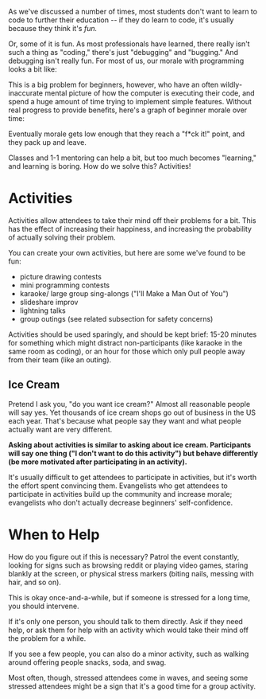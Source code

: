 As we've discussed a number of times, most students don't want to learn to code to further their education -- if they do learn to code, it's usually because they think it's _fun._

Or, some of it is fun. As most professionals have learned, there really isn't such a thing as "coding," there's just "debugging" and "bugging." And debugging isn't really fun. For most of us, our morale with programming looks a bit like:

This is a big problem for beginners, however, who have an often wildly-inaccurate mental picture of how the computer is executing their code, and spend a huge amount of time trying to implement simple features. Without real progress to provide benefits, here's a graph of beginner morale over time:

Eventually morale gets low enough that they reach a "f\*ck it!" point, and they pack up and leave.

Classes and 1-1 mentoring can help a bit, but too much becomes "learning," and learning is boring. How do we solve this? Activities!

# Activities

Activities allow attendees to take their mind off their problems for a bit. This has the effect of increasing their happiness, and increasing the probability of actually solving their problem.

You can create your own activities, but here are some we've found to be fun:

* picture drawing contests
* mini programming contests
* karaoke\/ large group sing-alongs \("I'll Make a Man Out of You"\) 
* slideshare improv
* lightning talks
* group outings \(see related subsection for safety concerns\)

Activities should be used sparingly, and should be kept brief: 15-20 minutes for something which might distract non-participants \(like karaoke in the same room as coding\), or an hour for those which only pull people away from their team \(like an outing\).

## Ice Cream

Pretend I ask you, "do you want ice cream?" Almost all reasonable people will say yes. Yet thousands of ice cream shops go out of business in the US each year. That's because what people say they want and what people actually want are very different.

**Asking about activities is similar to asking about ice cream. Participants will say one thing \("I don't want to do this activity"\) but behave differently \(be more motivated after participating in an activity\).**

It's usually difficult to get attendees to participate in activities, but it's worth the effort spent convincing them. Evangelists who get attendees to participate in activities build up the community and increase morale; evangelists who don't actually decrease beginners' self-confidence.

# When to Help

How do you figure out if this is necessary? Patrol the event constantly, looking for signs such as browsing reddit or playing video games, staring blankly at the screen, or physical stress markers \(biting nails, messing with hair, and so on\).

This is okay once-and-a-while, but if someone is stressed for a long time, you should intervene.

If it's only one person, you should talk to them directly. Ask if they need help, or ask them for help with an activity which would take their mind off the problem for a while.

If you see a few people, you can also do a minor activity, such as walking around offering people snacks, soda, and swag.

Most often, though, stressed attendees come in waves, and seeing some stressed attendees might be a sign that it's a good time for a group activity.

